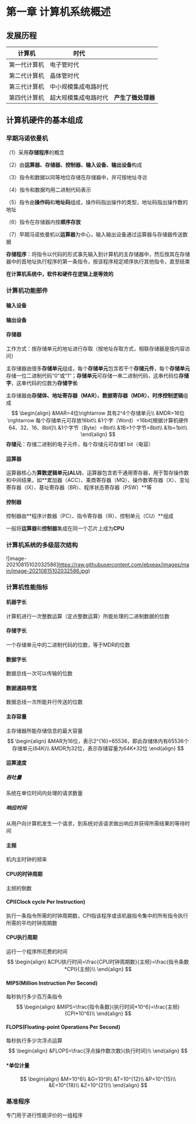 # 第一章 计算机系统概述

## 发展历程

| 计算机       | 时代                 |                    |
| ------------ | -------------------- | ------------------ |
| 第一代计算机 | 电子管时代           |                    |
| 第二代计算机 | 晶体管时代           |                    |
| 第三代计算机 | 中小规模集成电路时代 |                    |
| 第四代计算机 | 超大规模集成电路时代 | **产生了微处理器** |

## 计算机硬件的基本组成

### 早期冯诺依曼机

（1）采用**存储程序**的概念

（2）由**运算器、存储器、控制器、输入设备、输出设备**构成

（3）指令和数据以同等地位存储在存储器中，并可按地址寻访

（4）指令和数据均用二进制代码表示

（5）指令由**操作码**和**地址码**组成，操作码指出操作的类型，地址码指出操作数的地址

（6）指令在存储器内按**顺序存放**

（7）早期冯诺依曼机以**运算器**为中心，输入输出设备通过运算器与存储器传送数据

**存储程序**：将指令以代码的形式事先输入到计算机的主存储器中，然后按其在存储器中的首地址执行程序的第一条指令，按该程序规定顺序执行其他指令，直至结束

**在计算机系统中，软件和硬件在逻辑上是等效的**

### 计算机功能部件

#### 输入设备

#### 输出设备

#### 存储器

工作方式：按存储单元的地址进行存取（按地址存取方式，相联存储器是按内容访问）

主存储器由很多**存储单元**组成，每个**存储单元**包含若干个**存储元件**，每个**存储单元**存储一位二进制代码“0”或“1”；**存储单元**可存储一串二进制代码，这串代码位**存储字**，这串代码的位数为**存储字长**

主存储器由**存储体、地址寄存器（MAR）、数据寄存器（MDR）、时序控制逻辑**组成
$$
\begin{align}
&MAR=4位\rightarrow 具有2^4个存储单元\\
&MDR=16位\rightarrow 每个存储单元可存放16bit\\
&1个字（Word）=16bit[根据计算机硬件64、32、16、8bit]\\
&1个字节（Byte）=8bit\\
&1B=1个字节=8bit\\
&1b=1bit\\
\end{align}
$$
**存储元**：存储二进制的电子元件，每个存储元可存储1 bit（电容）

#### 运算器

运算器核心为**算数逻辑单元(ALU)**，运算器包含若干通用寄存器，用于暂存操作数和中间结果，如**累加器（ACC）、乘商寄存器（MQ）、操作数寄存器（X）、变址寄存器（IX）、基址寄存器（BR）、程序状态寄存器（PSW）**等

#### 控制器

控制器由**程序计数器（PC）、指令寄存器（IR）、控制单元（CU）**组成

一般将**运算器**和**控制器**集成在同一个芯片上成为**CPU**

### 计算机系统的多级层次结构

![image-20210815102032586]https://raw.githubusercontent.com/ebxeax/images/main/image-20210815102032586.jpg)

### 计算机性能指标

#### 机器字长

计算机进行一次整数运算（定点整数运算）所能处理的二进制数据的位数

#### 存储字长

一个存储单元中的二进制代码的位数，等于MDR的位数

#### 数据字长

数据总线一次可以传输的位数

#### 数据通路带宽

数据总线一次所能并行传送的位数

#### 主存容量

主存储器所能存储信息的最大容量
$$
\begin{align}
&MAR为16位，表示2^{16}=65536，即此存储体内有65536个存储单元(64K)\\
&MDR为32位，表示存储容量为64K*32位
\end{align}
$$


#### 运算速度

##### 吞吐量

系统在单位时间内处理的请求数量

##### 响应时间

从用户向计算机发生一个请求，到系统对该请求做出响应并获得所需结果的等待时间

#### 主频

机内主时钟的频率

#### CPU的时钟周期

主频的倒数

#### CPI(Clock cycle Per Instruction)

执行一条指令所需的时钟周期数，CPI指该程序或该机器指令集中的所有指令执行所需的平均时钟周期数

#### CPU执行周期

运行一个程序所花费的时间
$$
\begin{align}
&CPU执行时间=\frac{CPU时钟周期数}{主频}=\frac{指令条数*CPI}{主频}\\
\end{align}
$$


#### MIPS(Million Instruction Per Second)

每秒执行多少百万条指令
$$
\begin{align}
&MIPS=\frac{指令条数}{执行时间*10^6}=\frac{主频}{CPI*10^6}\\
\end{align}
$$

#### FLOPS(Floating-point Operations Per Second)

每秒执行多少次浮点运算
$$
\begin{align}
&FLOPS=\frac{浮点操作数次数}{执行时间}\\
\end{align}
$$

#### *单位计量

$$
\begin{align}
&M=10^6\\
&G=10^9\\
&T=10^{12}\\
&P=10^{15}\\
&E=10^{18}\\
&Z=10^{21}\\
\end{align}
$$

### 基准程序

专门用于进行性能评价的一组程序

  

